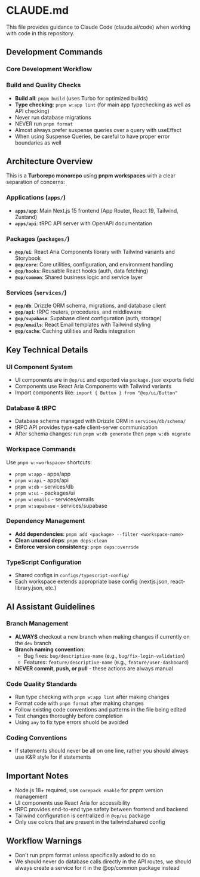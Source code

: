 # CLAUDE.md

This file provides guidance to Claude Code (claude.ai/code) when working with code in this repository.

## Development Commands

### Core Development Workflow

### Build and Quality Checks

- **Build all**: `pnpm build` (uses Turbo for optimized builds)
- **Type checking**: `pnpm w:app lint` (for main app typechecking as well as API checking)
- Never run database migrations
- NEVER run `pnpm format`
- Almost always prefer suspense queries over a query with useEffect
- When using Suspense Queries, be careful to have proper error boundaries as well

## Architecture Overview

This is a **Turborepo monorepo** using **pnpm workspaces** with a clear separation of concerns:

### Applications (`apps/`)

- **`apps/app`**: Main Next.js 15 frontend (App Router, React 19, Tailwind, Zustand)
- **`apps/api`**: tRPC API server with OpenAPI documentation

### Packages (`packages/`)

- **`@op/ui`**: React Aria Components library with Tailwind variants and Storybook
- **`@op/core`**: Core utilities, configuration, and environment handling
- **`@op/hooks`**: Reusable React hooks (auth, data fetching)
- **`@op/common`**: Shared business logic and service layer

### Services (`services/`)

- **`@op/db`**: Drizzle ORM schema, migrations, and database client
- **`@op/api`**: tRPC routers, procedures, and middleware
- **`@op/supabase`**: Supabase client configuration (auth, storage)
- **`@op/emails`**: React Email templates with Tailwind styling
- **`@op/cache`**: Caching utilities and Redis integration

## Key Technical Details

### UI Component System

- UI components are in `@op/ui` and exported via `package.json` exports field
- Components use React Aria Components with Tailwind variants
- Import components like: `import { Button } from "@op/ui/Button"`

### Database & tRPC

- Database schema managed with Drizzle ORM in `services/db/schema/`
- tRPC API provides type-safe client-server communication
- After schema changes: run `pnpm w:db generate` then `pnpm w:db migrate`

### Workspace Commands

Use `pnpm w:<workspace>` shortcuts:

- `pnpm w:app` - apps/app
- `pnpm w:api` - apps/api
- `pnpm w:db` - services/db
- `pnpm w:ui` - packages/ui
- `pnpm w:emails` - services/emails
- `pnpm w:supabase` - services/supabase

### Dependency Management

- **Add dependencies**: `pnpm add <package> --filter <workspace-name>`
- **Clean unused deps**: `pnpm deps:clean`
- **Enforce version consistency**: `pnpm deps:override`

### TypeScript Configuration

- Shared configs in `configs/typescript-config/`
- Each workspace extends appropriate base config (nextjs.json, react-library.json, etc.)

## AI Assistant Guidelines

### Branch Management

- **ALWAYS** checkout a new branch when making changes if currently on the `dev` branch
- **Branch naming convention**:
  - Bug fixes: `bug/descriptive-name` (e.g., `bug/fix-login-validation`)
  - Features: `feature/descriptive-name` (e.g., `feature/user-dashboard`)
- **NEVER commit, push, or pull** - these actions are always manual

### Code Quality Standards

- Run type checking with `pnpm w:app lint` after making changes
- Format code with `pnpm format` after making changes
- Follow existing code conventions and patterns in the file being edited
- Test changes thoroughly before completion
- Using `any` to fix type errors shuold be avoided

### Coding Conventions

- If statements should never be all on one line, rather you should always use K&R style for if statements

## Important Notes

- Node.js 18+ required, use `corepack enable` for pnpm version management
- UI components use React Aria for accessibility
- tRPC provides end-to-end type safety between frontend and backend
- Tailwind configuration is centralized in `@op/ui` package
- Only use colors that are present in the tailwind.shared config

## Workflow Warnings

- Don't run pnpm format unless specifically asked to do so
- We should never do database calls directly in the API routes, we should always create a service for it in the @op/common package instead
